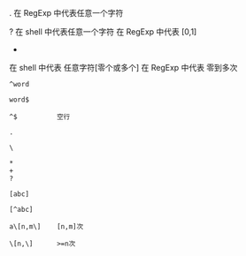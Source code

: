 
. 
在 RegExp 中代表任意一个字符


? 
在 shell 中代表任意一个字符
在 RegExp 中代表 [0,1]


* 
在 shell 中代表 任意字符[零个或多个]
在 RegExp 中代表 零到多次



```
^word

word$

^$          空行

.

\

*
+
?

[abc]

[^abc]

a\[n,m\]    [n,m]次

\[n,\]      >=n次

```

